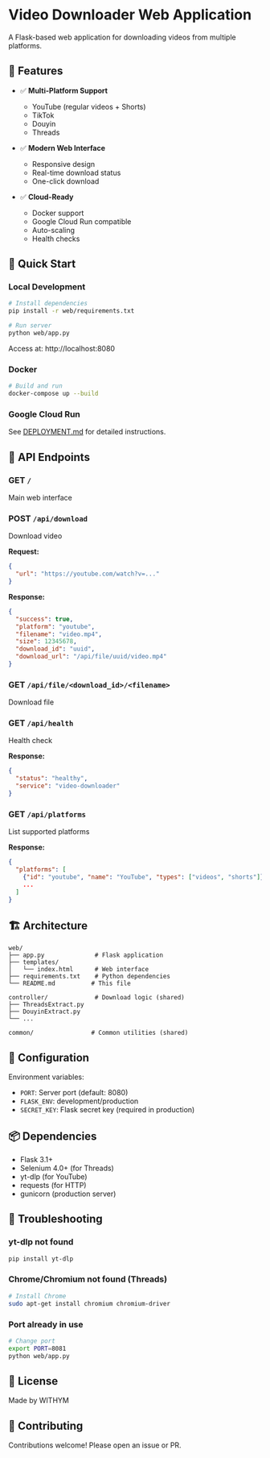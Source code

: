 # Video Downloader Web Application

A Flask-based web application for downloading videos from multiple platforms.

## 🌟 Features

- ✅ **Multi-Platform Support**
  - YouTube (regular videos + Shorts)
  - TikTok
  - Douyin
  - Threads

- ✅ **Modern Web Interface**
  - Responsive design
  - Real-time download status
  - One-click download

- ✅ **Cloud-Ready**
  - Docker support
  - Google Cloud Run compatible
  - Auto-scaling
  - Health checks

## 🚀 Quick Start

### Local Development

```bash
# Install dependencies
pip install -r web/requirements.txt

# Run server
python web/app.py
```

Access at: http://localhost:8080

### Docker

```bash
# Build and run
docker-compose up --build
```

### Google Cloud Run

See [DEPLOYMENT.md](../DEPLOYMENT.md) for detailed instructions.

## 📡 API Endpoints

### GET `/`
Main web interface

### POST `/api/download`
Download video

**Request:**
```json
{
  "url": "https://youtube.com/watch?v=..."
}
```

**Response:**
```json
{
  "success": true,
  "platform": "youtube",
  "filename": "video.mp4",
  "size": 12345678,
  "download_id": "uuid",
  "download_url": "/api/file/uuid/video.mp4"
}
```

### GET `/api/file/<download_id>/<filename>`
Download file

### GET `/api/health`
Health check

**Response:**
```json
{
  "status": "healthy",
  "service": "video-downloader"
}
```

### GET `/api/platforms`
List supported platforms

**Response:**
```json
{
  "platforms": [
    {"id": "youtube", "name": "YouTube", "types": ["videos", "shorts"]},
    ...
  ]
}
```

## 🏗️ Architecture

```
web/
├── app.py              # Flask application
├── templates/
│   └── index.html      # Web interface
├── requirements.txt    # Python dependencies
└── README.md          # This file

controller/             # Download logic (shared)
├── ThreadsExtract.py
├── DouyinExtract.py
└── ...

common/                # Common utilities (shared)
```

## 🔧 Configuration

Environment variables:

- `PORT`: Server port (default: 8080)
- `FLASK_ENV`: development/production
- `SECRET_KEY`: Flask secret key (required in production)

## 📦 Dependencies

- Flask 3.1+
- Selenium 4.0+ (for Threads)
- yt-dlp (for YouTube)
- requests (for HTTP)
- gunicorn (production server)

## 🐛 Troubleshooting

### yt-dlp not found
```bash
pip install yt-dlp
```

### Chrome/Chromium not found (Threads)
```bash
# Install Chrome
sudo apt-get install chromium chromium-driver
```

### Port already in use
```bash
# Change port
export PORT=8081
python web/app.py
```

## 📝 License

Made by WITHYM

## 🤝 Contributing

Contributions welcome! Please open an issue or PR.
